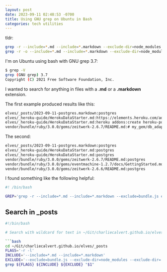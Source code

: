 ```yaml
---
layout: post
date: 2023-09-11 02:48:53 -0700
title: Using GNU grep on Ubuntu in Bash
categories: tech utilities
---
```


tldr:

```bash
grep -r --include=*.md --include=*.markdown --exclude-dir=node_modules "postgres"
grep -r -o --include=*.md --include=*.markdown --exclude-dir=node_modules "postgres"
```

I'm on Ubuntu using bash with GNU grep 3.7:

```bash
$ grep -V
grep (GNU grep) 3.7
Copyright (C) 2021 Free Software Foundation, Inc.
```

I wanted to search for anything in files with a **.md** or a **.markdown** extension.

The first example produced results like this:

```bash
elves/_posts/2023-09-11-postgres.markdown:postgres
elves/_heroku-guide/HerokuDataStarter.md:https://elements.heroku.com/addons/heroku-postgresql
elves/_heroku-guide/HerokuDataStarter.md:heroku addons:create heroku-postgresql:hobby-dev
vendor/bundle/ruby/3.0.0/gems/zeitwerk-2.6.7/README.md:# my_gem/db_adapters/postgresql.rb
```

The second:

```bash
elves/_posts/2023-09-11-postgres.markdown:postgres
elves/_heroku-guide/HerokuDataStarter.md:postgres
elves/_heroku-guide/HerokuDataStarter.md:postgres
vendor/bundle/ruby/3.0.0/gems/zeitwerk-2.6.7/README.md:postgres
vendor/bundle/ruby/3.0.0/gems/eventmachine-1.2.7/docs/GettingStarted.md:postgres
vendor/bundle/ruby/3.0.0/gems/zeitwerk-2.6.6/README.md:postgres
```

I found something like the following helpful:

```bash
#! /bin/bash

GREP='grep -r --include=*.md --include=*.markdown --exclude=bundle.js etc...'
```

## Search in _posts

```bash
#!/bin/bash

# Search with wildcard for text in ~/Git/charliecalvert.github.io/elves/_posts

```bash
cd ~/Git/charliecalvert.github.io/elves/_posts
FLAGS='-r -l'
INCLUDE='--include=*.md --include=*.markdown'
EXCLUDE='--exclude=bundle.js --exclude-dir=node_modules --exclude-dir=.git'
grep ${FLAGS} ${INCLUDE} ${EXCLUDE} "$1"
```

